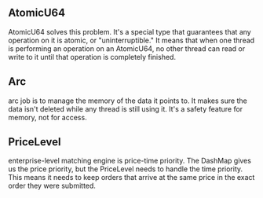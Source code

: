 ## AtomicU64
AtomicU64 solves this problem. It's a special type that guarantees that any operation on it is atomic, or "uninterruptible." It means that when one thread is performing an operation on an AtomicU64, no other thread can read or write to it until that operation is completely finished.

## Arc
arc job is to manage the memory of the data it points to. It makes sure the data isn't deleted while any thread is still using it. It's a safety feature for memory, not for access.

## PriceLevel
enterprise-level matching engine is price-time priority. The DashMap gives us the price priority, but the PriceLevel needs to handle the time priority. This means it needs to keep orders that arrive at the same price in the exact order they were submitted.